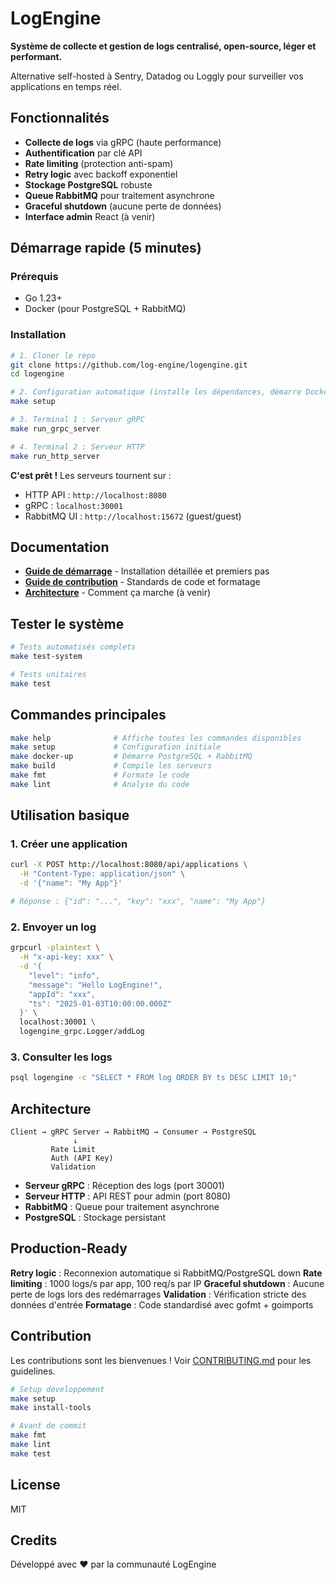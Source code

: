 # LogEngine

**Système de collecte et gestion de logs centralisé, open-source, léger et performant.**

Alternative self-hosted à Sentry, Datadog ou Loggly pour surveiller vos applications en temps réel.

## Fonctionnalités

- **Collecte de logs** via gRPC (haute performance)
- **Authentification** par clé API
- **Rate limiting** (protection anti-spam)
- **Retry logic** avec backoff exponentiel
- **Stockage PostgreSQL** robuste
- **Queue RabbitMQ** pour traitement asynchrone
- **Graceful shutdown** (aucune perte de données)
- **Interface admin** React (à venir)

## Démarrage rapide (5 minutes)

### Prérequis

- Go 1.23+
- Docker (pour PostgreSQL + RabbitMQ)

### Installation

```bash
# 1. Cloner le repo
git clone https://github.com/log-engine/logengine.git
cd logengine

# 2. Configuration automatique (installe les dépendances, démarre Docker)
make setup

# 3. Terminal 1 : Serveur gRPC
make run_grpc_server

# 4. Terminal 2 : Serveur HTTP
make run_http_server
```

 **C'est prêt !** Les serveurs tournent sur :
- HTTP API : `http://localhost:8080`
- gRPC : `localhost:30001`
- RabbitMQ UI : `http://localhost:15672` (guest/guest)

##  Documentation

- **[Guide de démarrage](QUICKSTART.md)** - Installation détaillée et premiers pas
- **[Guide de contribution](CONTRIBUTING.md)** - Standards de code et formatage
- **[Architecture](docs/ARCHITECTURE.md)** - Comment ça marche (à venir)

## Tester le système

```bash
# Tests automatisés complets
make test-system

# Tests unitaires
make test
```

##  Commandes principales

```bash
make help              # Affiche toutes les commandes disponibles
make setup             # Configuration initiale
make docker-up         # Démarre PostgreSQL + RabbitMQ
make build             # Compile les serveurs
make fmt               # Formate le code
make lint              # Analyse du code
```

## Utilisation basique

### 1. Créer une application

```bash
curl -X POST http://localhost:8080/api/applications \
  -H "Content-Type: application/json" \
  -d '{"name": "My App"}'

# Réponse : {"id": "...", "key": "xxx", "name": "My App"}
```

### 2. Envoyer un log

```bash
grpcurl -plaintext \
  -H "x-api-key: xxx" \
  -d '{
    "level": "info",
    "message": "Hello LogEngine!",
    "appId": "xxx",
    "ts": "2025-01-03T10:00:00.000Z"
  }' \
  localhost:30001 \
  logengine_grpc.Logger/addLog
```

### 3. Consulter les logs

```bash
psql logengine -c "SELECT * FROM log ORDER BY ts DESC LIMIT 10;"
```

##  Architecture

```
Client → gRPC Server → RabbitMQ → Consumer → PostgreSQL
              ↓
         Rate Limit
         Auth (API Key)
         Validation
```

- **Serveur gRPC** : Réception des logs (port 30001)
- **Serveur HTTP** : API REST pour admin (port 8080)
- **RabbitMQ** : Queue pour traitement asynchrone
- **PostgreSQL** : Stockage persistant

##  Production-Ready

**Retry logic** : Reconnexion automatique si RabbitMQ/PostgreSQL down
**Rate limiting** : 1000 logs/s par app, 100 req/s par IP
**Graceful shutdown** : Aucune perte de logs lors des redémarrages
**Validation** : Vérification stricte des données d'entrée
**Formatage** : Code standardisé avec gofmt + goimports

##  Contribution

Les contributions sont les bienvenues ! Voir [CONTRIBUTING.md](CONTRIBUTING.md) pour les guidelines.

```bash
# Setup développement
make setup
make install-tools

# Avant de commit
make fmt
make lint
make test
```

##  License

MIT

##  Credits

Développé avec ❤️ par la communauté LogEngine
